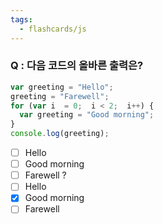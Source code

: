 ```yaml
---
tags:
  - flashcards/js
---
```

### Q : 다음 코드의 올바른 출력은?
```js
var greeting = "Hello";
greeting = "Farewell";
for (var i  = 0;  i < 2;  i++) { 
  var greeting = "Good morning";
}
console.log(greeting);
```
- [ ] Hello
- [ ] Good morning
- [ ] Farewell
?
- [ ] Hello
- [x] Good morning
- [ ] Farewell